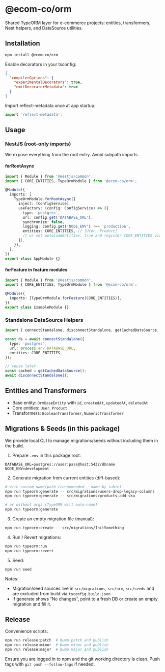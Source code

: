 # @ecom-co/orm

Shared TypeORM layer for e-commerce projects: entities, transformers, Nest helpers, and DataSource utilities.

## Installation

```bash
npm install @ecom-co/orm
```

Enable decorators in your tsconfig:

```json
{
  "compilerOptions": {
    "experimentalDecorators": true,
    "emitDecoratorMetadata": true
  }
}
```

Import reflect-metadata once at app startup:

```ts
import 'reflect-metadata';
```

## Usage

### NestJS (root-only imports)

We expose everything from the root entry. Avoid subpath imports.

#### forRootAsync

```ts
import { Module } from '@nestjs/common';
import { CORE_ENTITIES, TypeOrmModule } from '@ecom-co/orm';

@Module({
  imports: [
    TypeOrmModule.forRootAsync({
      inject: [ConfigService],
      useFactory: (config: ConfigService) => ({
        type: 'postgres',
        url: config.get('DATABASE_URL'),
        synchronize: false,
        logging: config.get('NODE_ENV') !== 'production',
        entities: CORE_ENTITIES, // [User, Product]
        // or set autoLoadEntities: true and register CORE_ENTITIES via forFeature in each module
      }),
    }),
  ],
})
export class AppModule {}
```

#### forFeature in feature modules

```ts
import { Module } from '@nestjs/common';
import { CORE_ENTITIES, TypeOrmModule } from '@ecom-co/orm';

@Module({
  imports: [TypeOrmModule.forFeature(CORE_ENTITIES)],
})
export class ExampleModule {}
```

### Standalone DataSource Helpers

```ts
import { connectStandalone, disconnectStandalone, getCachedDataSource, CORE_ENTITIES } from '@ecom-co/orm';

const ds = await connectStandalone({
  type: 'postgres',
  url: process.env.DATABASE_URL,
  entities: CORE_ENTITIES,
});

// reuse later
const cached = getCachedDataSource();
await disconnectStandalone();
```

## Entities and Transformers

- Base entity: `OrmBaseEntity` with `id`, `createdAt`, `updatedAt`, `deletedAt`
- Core entities: `User`, `Product`
- Transformers: `BooleanTransformer`, `NumericTransformer`

## Migrations & Seeds (in this package)

We provide local CLI to manage migrations/seeds without including them in the build.

1) Prepare `.env` in this package root:

```env
DATABASE_URL=postgres://user:pass@host:5432/dbname
NODE_ENV=development
```

2) Generate migration from current entities (diff-based):

```bash
# with custom name/path (recommended → name by table)
npm run typeorm:generate -- src/migrations/users-drop-legacy-columns
npm run typeorm:generate -- src/migrations/products-add-sku

# or without args (TypeORM will auto-name)
npm run typeorm:generate
```

3) Create an empty migration file (manual):

```bash
npm run typeorm:create -- src/migrations/InitSomething
```

4) Run / Revert migrations:

```bash
npm run typeorm:run
npm run typeorm:revert
```

5) Seed:

```bash
npm run seed
```

Notes:
- Migration/seed sources live in `src/migrations`, `src/orm`, `src/seeds` and are excluded from build via `tsconfig.build.json`.
- If generate shows “No changes”, point to a fresh DB or create an empty migration and fill it.

## Release

Convenience scripts:

```bash
npm run release:patch  # bump patch and publish
npm run release:minor  # bump minor and publish
npm run release:major  # bump major and publish
```

Ensure you are logged in to npm and the git working directory is clean. Push tags with `git push --follow-tags` if needed.
